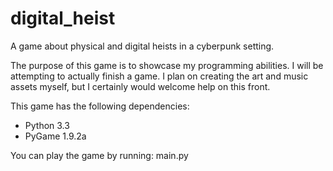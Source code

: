digital_heist
=============

A game about physical and digital heists in a cyberpunk setting.

The purpose of this game is to showcase my programming abilities.
I will be attempting to actually finish a game. I plan on creating
the art and music assets myself, but I certainly would welcome help
on this front.


This game has the following dependencies:

* Python 3.3
* PyGame 1.9.2a

You can play the game by running:
    main.py

